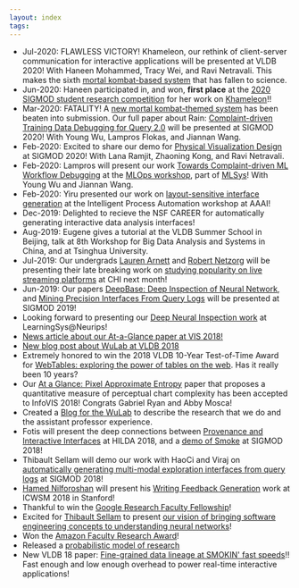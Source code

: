 ```yaml
---
layout: index
tags: 
---
```



* Jul-2020: FLAWLESS VICTORY! Khameleon, our rethink of client-server communication for interactive applications will be presented at VLDB 2020!  With Haneen Mohammed, Tracy Wei, and Ravi Netravali. This makes the sixth [mortal kombat-based system](./ninjas.html) that has fallen to science.
* Jun-2020: Haneen participated in, and won, **first place** at the [2020 SIGMOD student research competition](https://sigmod2020.org/sigmod_student_research_competition.shtml) for her work on [Khameleon](http://eugenewu.net/files/sigmodsrc20/Haneen%20Mohammed%20-%20Haneen_Mohammed.pdf)!!
* Mar-2020: FATALITY!  A [new mortal kombat-themed system](./ninjas.html) has been beaten into submission.   Our full paper about Rain: [Complaint-driven Training Data Debugging for Query 2.0](https://arxiv.org/pdf/2004.05722.pdf) will be presented at SIGMOD 2020!  With Young Wu, Lampros Flokas, and Jiannan Wang.
* Feb-2020: Excited to share our demo for [Physical Visualization Design](https://www.dropbox.com/s/i6dngaqr1xyo9fg/pvd-sigmod20demo-cr.pdf?dl=0) at SIGMOD 2020!  With Lana Ramjit, Zhaoning Kong, and Ravi Netravali.
* Feb-2020: Lampros will present our work [Towards Complaint-driven ML Workflow Debugging](https://www.dropbox.com/s/yxip1pd6rnxj8ev/mlexplain-mlops20-submitted.pdf?dl=0) at the [MLOps workshop](https://mlops-systems.github.io/), part of [MLSys](https://mlsys.org/)!  With Young Wu and Jiannan Wang.
* Feb-2020: Yiru presented our work on [layout-sensitive interface generation](https://arxiv.org/abs/2001.01902) at the Intelligent Process Automation workshop at AAAI!
* Dec-2019: Delighted to recieve the NSF CAREER for automatically generating interactive data analysis interfaces!
* Aug-2019: Eugene gives a tutorial at the VLDB Summer School in Beijing, talk at 8th Workshop for Big Data Analysis and Systems in China, and at Tsinghua University.
* Jul-2019: Our undergrads [Lauren Arnett](https://www.linkedin.com/in/lauren-arnett-6ab037117) and [Robert Netzorg](https://www.linkedin.com/in/robert-netzorg-a1190210a) will be presenting their late breaking work on [studying popularity on live streaming platforms](https://www.dropbox.com/s/n3u1zb23m2q1xjs/popfactor-chilatebreaking19.pdf?dl=0) at CHI next month!
* Jun-2019: Our papers [DeepBase: Deep Inspection of Neural Network](https://www.dropbox.com/s/7yk2gr1qifvgakk/dnn-sigmod19-cr.pdf?dl=0), and [Mining Precision Interfaces From Query Logs](https://arxiv.org/abs/1904.02344) will be presented at SIGMOD 2019!
* Looking forward to presenting our [Deep Neural Inspection work](https://www.dropbox.com/s/abth7ko579cf9mu/dnn-nips19learnsys-cr.pdf?dl=0) at LearningSys@Neurips! 
* [News article about our At-a-Glance paper at VIS 2018!](https://engineering.columbia.edu/press-releases/eugene-wu-pixel-approximate-entropy)
* [New blog post about WuLab at VLDB 2018 ](https://medium.com/thewulab/wulab-vldb-2018-82c00cb2599c)
* Extremely honored to win the 2018 VLDB 10-Year Test-of-Time Award for [WebTables: exploring the power of tables on the web](https://www.dropbox.com/s/59gn40y2vwzfd6p/webtables-vldb08.pdf?dl=0).  Has it really been 10 years?
* Our [At a Glance: Pixel Approximate Entropy](https://www.dropbox.com/s/9jipqhq1yqgn5yt/glance-infovis18-camera.pdf?dl=0) paper that proposes a quantitative measure of perceptual chart complexity has been accepted to InfoVIS 2018!  Congrats Gabriel Ryan and Abby Mosca!
* Created a [Blog for the WuLab](https://medium.com/thewulab) to describe the research that we do and the assistant professor experience.
* Fotis will present the deep connections between [Provenance and Interactive Interfaces](https://www.dropbox.com/s/fkp5hk1gp4lrg9h/smoke-hilda18.pdf?dl=0) at HILDA 2018, and a [demo of Smoke](https://www.dropbox.com/s/io5hpu5rn4tl9m5/smoke-sigmod18demo-cr.pdf?dl=0) at SIGMOD 2018!
* Thibault Sellam will demo our work with HaoCi and Viraj on [automatically generating multi-modal exploration interfaces from query logs](https://www.dropbox.com/s/allg68rpgvbntqy/precisioninterface-sigmoddemo18.pdf?dl=0) at SIGMOD 2018!
* [Hamed Nilforoshan](http://hamedn.com/) will present his [Writing Feedback Generation](https://www.dropbox.com/s/38cb4rz7vl2ni9g/dialectic-icwsm18-cr.pdf?dl=0) work at ICWSM 2018 in Stanford!
* Thankful to win the [Google Research Faculty Fellowship](http://www.cs.columbia.edu/2018/peter-allen-and-eugene-wu-selected-for-google-faculty-research-awards/)!
* Excited for [Thibault Sellam](http://sellam.me) to present [our vision of bringing software engineering concepts to understanding neural networks](https://www.dropbox.com/s/7r8abwnpcmg1k1k/dnn-sysml18.pdf?dl=0)!
* Won the [Amazon Faculty Research Award](http://www.cs.columbia.edu/2018/with-amazon-research-award-eugene-wu-will-add-interactivity-and-adversarial-generation-to-entity-matching/)!
* Released a [probabilistic model of research](http://researchsetup.github.io/researchmodel)
* New VLDB 18 paper:  [Fine-grained data lineage at SMOKIN' fast speeds](https://arxiv.org/abs/1801.07237)!!  Fast enough and low enough overhead to power real-time interactive applications!    

<!--
* Our undergrad [Hamed Nilforoshan](http://hamedn.com/) won the [Snap Research Scholarship](https://snapresearchscholarship.splashthat.com/)!!
* [Mining Precision Interfaces from Query Logs](https://arxiv.org/abs/1712.00078) is our work on scalably generating analysis interfaces.
* [BoostClean](https://arxiv.org/abs/1711.01299) continues our work towards automated human-in-the-loop data cleaning for data science!
* [Webpage to track](http://eugenewu.net/ninjas.html) Mortal Kombat ninjas that we have declared flawless victory over.
* ActiveClean was covered by [The Morning Paper!](https://blog.acolyer.org/2017/10/04/activeclean-interactive-data-cleaning-for-statistical-modeling/)
* Visited and spoke at DB groups at Wisconsin-Madison, University of Chicago, and UIUC.  Slides: [1 per page](https://www.dropbox.com/s/l487siez783qxo0/2017-10-midwest-1pp.pdf?dl=0), and [6 per page](https://www.dropbox.com/s/yauhvxdkv0kna7h/2017-10-midwest-6pp.pdf?dl=0).
* Check out our DSIA paper [Load-n-go](https://www.dropbox.com/s/2n1a4l0k63x9o4x/loadngo-dsia17.pdf?dl=0), InfoVIS poster on [entropy measure for visualization](https://www.dropbox.com/s/5ed977dwelnd5c9/glance-infovisposter17.pdf?dl=0), and DECISIVE paper on [bayesian models of cognition for interactive visualization](https://www.dropbox.com/s/tede3vonedgd49k/bayesianvis-decisive17.pdf?dl=0).
* Check out our two 2017 HILDA papers! [PALM: Machine Learning Explanations For Iterative Debugging](https://www.dropbox.com/s/x8g0zljv7bmfpuo/palm-hilda17.pdf?dl=0) and [Precision Interfaces](https://www.dropbox.com/s/s44w2d5er8a4j9w/precisioninterface-hilda17.pdf?dl=0)!
* A [nice article](https://www.cs.columbia.edu/2017/query-logs-put-to-new-uses-in-data-analysis-democratizing-interfaces-and-tracking-sources-of-errors/) about our HILDA and SIGMOD papers.  See you in Chicago!
* Hamed's paper on  [Segment-Predict-Explain for Automatic Writing Feedback](https://www.dropbox.com/s/52knots6len7ykt/dialectic-ci17.pdf?dl=0) was accepted to [Collective Intelligence](http://collectiveintelligenceconference.org/)!  Stay tuned for the full paper!
* Our [CIDR paper](http://www.cidrdb.org/cidr2017/) on [Combining Design and Performance in a Data Visualization Management System](https://www.dropbox.com/s/0rdjsv7m7wbhmlk/cidr17-camera.pdf?dl=0) was accepted!
* Our [QueryFix](/files/papers/qfix-sigmod17.pdf) full paper was acceped to [SIGMOD 2017](http://sigmod2017.org/)!  Come see our presentation in Raleigh, NC!
* There is a nice article about ActiveClean on the DSI website: [A Data-Cleaning Tool for Building Better Prediction Models](http://datascience.columbia.edu/data-cleaning-tool-building-better-prediction-models)
* Our [NSF proposal](https://nsfdeclarativevis.github.io/NSFDeclarativeVis/) with [jmh](http://db.cs.berkeley.edu/jmh/) and [jheer](http://homes.cs.washington.edu/~jheer/) on bringing declarative database ideas to interactive visualizations was funded!  The [DVMS](./dvms.html) train continues to roll.
* Our [ActiveClean](/files/papers/activeclean-sigmod16demo.pdf) submission won Best Demo at SIGMOD 2016!  Many thanks to our collaborators Sanjay, Jiannan, Mike, and Ken!
* A super simple, end-to-end implementation of ActiveClean is available [at this dropbox folder](https://www.dropbox.com/sh/r2vv252m5lnqpmm/AAAMj0WRaZX9EKH_8dLOHQpIa?dl=0)
* Our ActiveClean full paper was acceped to [VLDB 2016](http://vldb2016.persistent.com/)!  Come see our presentation in Dehli, India.  Look forward to our code release later this summer!
* Our first [(Data+Media):Humans in the Loop](https://datascienceinstitute.github.io/) speaker series event is Sep 28, 7-9PM!  Everyone welcome.
* [Talk](http://sirrice.github.io/files/talks/2016-05-mit-bigdata.pdf) about what provenance is and how it relates to our projects.  MIT BigData Workshop 2016
* Congrats to Niranjan, Arnab, Yifan, Daniel Haas, Sanjay, and Daniel Alabi for getting **four** papers accepted at SIGMOD's [Hilda](http://www.hilda.io) workshop!
* QueryFix explanation demo with Xiaolan and Alexandra accepted to SIGMOD 2016!
* CLAMShell paper with Daniel Haas for _drastically_ speeding up crowds accepted to VLDB 2016!
-->




